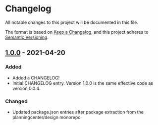 # Changelog

All notable changes to this project will be documented in this file.

The format is based on [Keep a Changelog](https://keepachangelog.com/en/1.0.0/),
and this project adheres to [Semantic Versioning](https://semver.org/spec/v2.0.0.html).

## [1.0.0] - 2021-04-20

### Added

- Added a CHANGELOG!
- Initial CHANGELOG entry. Version 1.0.0 is the same effective code as version 0.0.4.

### Changed

- Updated package.json entries after package extraction from the planningcenter/design monorepo

[1.0.0]: https://github.com/planningcenter/reach/compare/v0.0.4..v1.0.0
